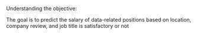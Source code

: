 Understanding the objective:

The goal is to predict the salary of data-related positions based on location, company review, and job title is satisfactory or not

